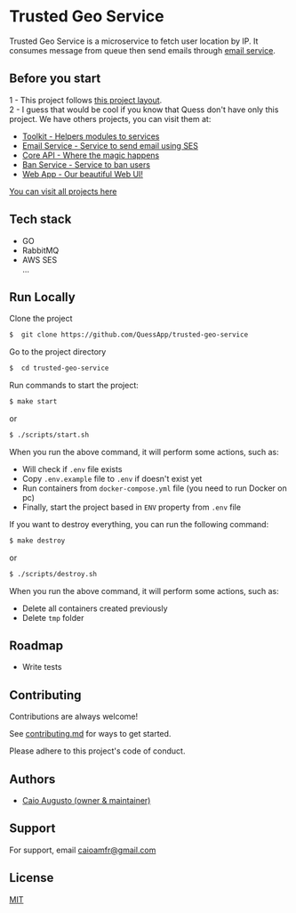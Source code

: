 # Trusted Geo Service

Trusted Geo Service is a microservice to fetch user location by IP. It consumes message from queue then send emails through [email service](https://github.com/QuessApp/email-service).

## Before you start

1 - This project follows [this project layout](https://github.com/golang-standards/project-layout).<br/>
2 - I guess that would be cool if you know that Quess don't have only this project.
We have others projects, you can visit them at:

- [Toolkit - Helpers modules to services](https://github.com/QuessApp/toolkit)
- [Email Service - Service to send email using SES](https://github.com/QuessApp/email-service)
- [Core API - Where the magic happens](https://github.com/QuessApp/core-go)
- [Ban Service - Service to ban users](https://github.com/QuessApp/ban-service)
- [Web App - Our beautiful Web UI!](https://github.com/QuessApp/web-app)

[You can visit all projects here](https://github.com/orgs/QuessApp/repositories)

## Tech stack

- GO
- RabbitMQ
- AWS SES <br/>
  ...

## Run Locally

Clone the project

```bash
$  git clone https://github.com/QuessApp/trusted-geo-service
```

Go to the project directory

```bash
$  cd trusted-geo-service
```

Run commands to start the project:

```bash
$ make start
```

or

```bash
$ ./scripts/start.sh
```

When you run the above command, it will perform some actions, such as:

- Will check if `.env` file exists
- Copy `.env.example` file to `.env` if doesn't exist yet
- Run containers from `docker-compose.yml` file (you need to run Docker on pc)
- Finally, start the project based in `ENV` property from `.env` file

If you want to destroy everything, you can run the following command:

```bash
$ make destroy
```

or

```bash
$ ./scripts/destroy.sh
```

When you run the above command, it will perform some actions, such as:

- Delete all containers created previously
- Delete `tmp` folder

## Roadmap

- Write tests

## Contributing

Contributions are always welcome!

See [contributing.md](https://github.com/QuessApp/trusted-geo-service/blob/master/.github/CONTRIBUTING.md) for ways to get started.

Please adhere to this project's code of conduct.

## Authors

- [Caio Augusto (owner & maintainer)](https://www.github.com/caioaugustoo)

## Support

For support, email caioamfr@gmail.com

## License

[MIT](https://choosealicense.com/licenses/mit/)

